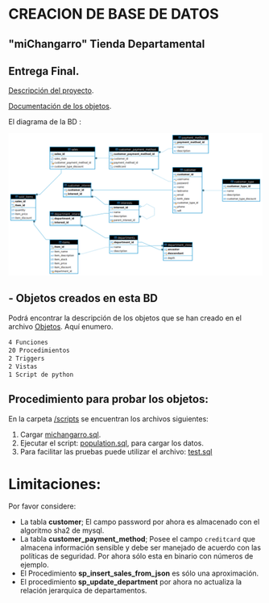 # CREACION DE BASE DE DATOS

##  "miChangarro" Tienda Departamental

## Entrega Final.

[Descripción del proyecto](md/descripcion.md).
 
[Documentación de los objetos](md/objetos.md).

El diagrama de la BD : 

![imagen](./michangarro.png)

## - Objetos creados en esta BD

Podrá encontrar la descripción de los objetos que se han creado en el archivo [Objetos](md/objetos.md). Aquí enumero.

	4 Funciones
	20 Procedimientos
	2 Triggers
	2 Vistas
	1 Script de python

## Procedimiento para probar los objetos:  
En la carpeta [/scripts](final/scripts/michangarro.sql) se encuentran los archivos siguientes: 

1. Cargar [michangarro.sql](scripts/michangarro.sql).
2. Ejecutar el script: [population.sql](scripts/population.sql), para cargar los datos.
3. Para facilitar las pruebas puede utilizar el archivo: [test.sql](scripts/test.sql)

# Limitaciones:
Por favor considere:

- La tabla **customer**; El campo password por ahora es almacenado con el algoritmo sha2 de mysql.
- La tabla **customer_payment_method**; Posee el campo `creditcard` que almacena información sensible y debe ser manejado de acuerdo con las políticas de seguridad. Por ahora sólo esta en binario con números de ejemplo.
- El Procedimiento  **sp_insert_sales_from_json** es sólo una aproximación.
- El procedimiento **sp_update_department** por ahora no actualiza la relación jerarquica de departamentos.
